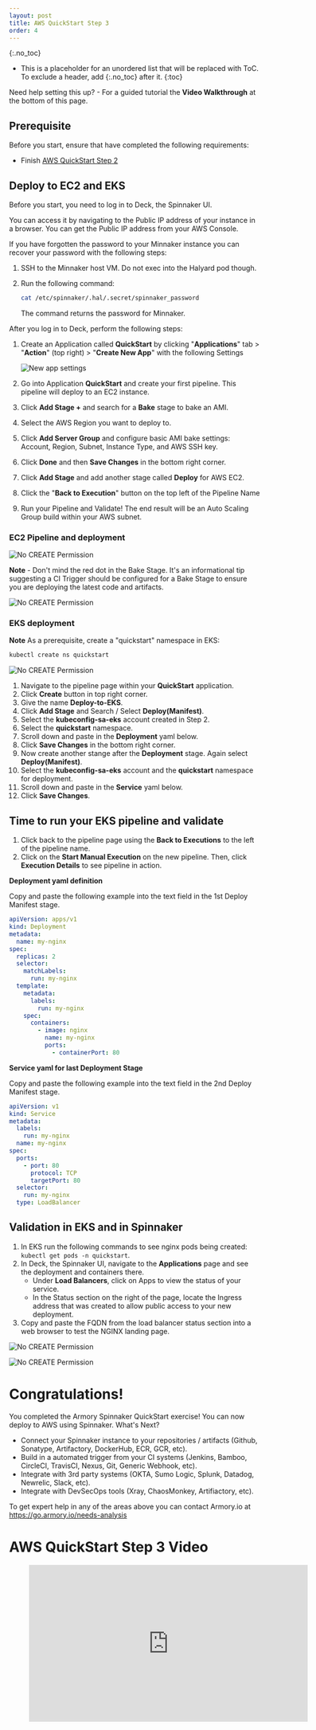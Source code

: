 ```yaml
---
layout: post
title: AWS QuickStart Step 3
order: 4
---
```


{:.no_toc}
* This is a placeholder for an unordered list that will be replaced with ToC. To exclude a header, add {:.no_toc} after it.
{:toc}

Need help setting this up? - For a guided tutorial the **Video Walkthrough** at the bottom of this page.

## Prerequisite
Before you start, ensure that have completed the following requirements:
* Finish [AWS QuickStart Step 2](/spinnaker/Armory-Spinnaker-Quickstart-2)
  
## Deploy to EC2 and EKS

Before you start, you need to log in to Deck, the Spinnaker UI.

You can access it by navigating to the Public IP address of your instance in a browser. You can get the Public IP address from your AWS Console.

If you have forgotten the password to your Minnaker instance you can recover your password with the following steps:
1. SSH to the Minnaker host VM. Do not exec into the Halyard pod though.
2. Run the following command: 
    
   ```bash
   cat /etc/spinnaker/.hal/.secret/spinnaker_password
   ```
   
   The command returns the password for Minnaker.

After you log in to Deck, perform the following steps:

1. Create an Application called **QuickStart** by clicking "**Applications**" tab > "**Action**" (top right) > "**Create New App**" with the following Settings

    ![New app settings](/images/New-App.png)
  
1. Go into Application **QuickStart** and create your first pipeline. This pipeline will deploy to an EC2 instance.
2. Click **Add Stage +** and search for a **Bake** stage to bake an AMI.
3. Select the AWS Region you want to deploy to.
4. Click **Add Server Group** and configure basic AMI bake settings: Account, Region, Subnet, Instance Type, and AWS SSH key.
5. Click **Done** and then **Save Changes** in the bottom right corner.
6. Click **Add Stage** and add another stage called **Deploy** for AWS EC2.
7. Click the "**Back to Execution**" button on the top left of the Pipeline Name
8. Run your Pipeline and Validate!  The end result will be an Auto Scaling Group build within your AWS subnet.

### EC2 Pipeline and deployment

![No CREATE Permission](/images/Deploy-to-EC2.png)

**Note** - Don't mind the red dot in the Bake Stage.  It's an informational tip suggesting a CI Trigger should be configured for a Bake Stage to ensure you are deploying the latest code and artifacts.

![No CREATE Permission](/images/AutoScale-Group.png)

### EKS deployment 

**Note** As a prerequisite, create a "quickstart" namespace in EKS:

```bash 
kubectl create ns quickstart
```

![No CREATE Permission](/images/Deploy-Service-EKS.png)

1. Navigate to the pipeline page within your **QuickStart** application.
2. Click **Create** button in top right corner.
3. Give the name **Deploy-to-EKS**. 
4. Click **Add Stage** and Search / Select **Deploy(Manifest)**. 
5. Select the **kubeconfig-sa-eks** account created in Step 2.
6. Select the **quickstart** namespace.
7. Scroll down and paste in the **Deployment** yaml below.
8. Click **Save Changes** in the bottom right corner.
9. Now create another stange after the **Deployment** stage.  Again select **Deploy(Manifest)**.
10. Select the **kubeconfig-sa-eks** account and the **quickstart** namespace for deployment.
11. Scroll down and paste in the **Service** yaml below.
12. Click **Save Changes**.

## Time to run your EKS pipeline and validate

1. Click back to the pipeline page using the **Back to Executions** to the left of the pipeline name.
2. Click on the **Start Manual Execution** on the new pipeline. Then, click **Execution Details** to see pipeline in action.

**Deployment yaml definition**

Copy and paste the following example into the text field in the 1st Deploy Manifest stage.

```yaml 
apiVersion: apps/v1
kind: Deployment
metadata:
  name: my-nginx
spec:
  replicas: 2
  selector:
    matchLabels:
      run: my-nginx
  template:
    metadata:
      labels:
        run: my-nginx
    spec:
      containers:
        - image: nginx
          name: my-nginx
          ports:
            - containerPort: 80
```

**Service yaml for last Deployment Stage**

Copy and paste the following example into the text field in the 2nd Deploy Manifest stage.

```yaml
apiVersion: v1
kind: Service
metadata:
  labels:
    run: my-nginx
  name: my-nginx
spec:
  ports:
    - port: 80
      protocol: TCP
      targetPort: 80
  selector:
    run: my-nginx
  type: LoadBalancer
```

## Validation in EKS and in Spinnaker

1. In EKS run the following commands to see nginx pods being created:  `kubectl get pods -n quickstart`.
2. In Deck, the Spinnaker UI, navigate to the **Applications** page and see the deployment and containers there.
    * Under **Load Balancers**, click on Apps to view the status of your service. 
    * In the Status section on the right of the page, locate the Ingress address that was created to allow public access to your new deployment.
3. Copy and paste the FQDN from the load balancer status section into a web browser to test the NGINX landing page.

![No CREATE Permission](/images/kubectl-validate.png)

![No CREATE Permission](/images/Deployment-Validation.png)

# Congratulations!

You completed the Armory Spinnaker QuickStart exercise!  You can now deploy to AWS using Spinnaker.  What's Next?

- Connect your Spinnaker instance to your repositories / artifacts (Github, Sonatype, Artifactory, DockerHub, ECR, GCR, etc).
- Build in a automated trigger from your CI systems (Jenkins, Bamboo, CircleCI, TravisCI, Nexus, Git, Generic Webhook, etc).
- Integrate with 3rd party systems (OKTA, Sumo Logic, Splunk, Datadog, Newrelic, Slack, etc).
- Integrate with DevSecOps tools (Xray, ChaosMonkey, Artifiactory, etc).

To get expert help in any of the areas above you can contact Armory.io at https://go.armory.io/needs-analysis

# AWS QuickStart Step 3 Video
<!-- blank line -->
<figure class="video_container">
  <iframe width="560" height="315" src="https://www.youtube.com/embed/Yi-2AZ5n_kA" frameborder="0" allow="accelerometer; autoplay; encrypted-media; gyroscope; picture-in-picture" allowfullscreen></iframe>
</figure>
<!-- blank line -->